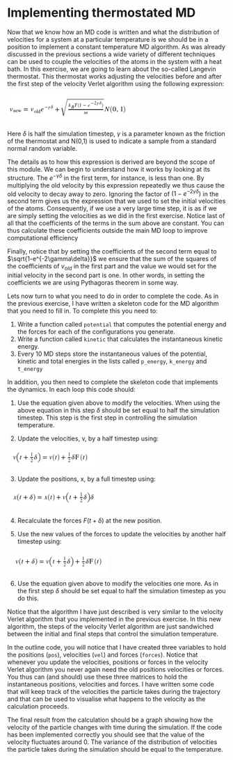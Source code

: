 # Implementing thermostated MD

Now that we know how an MD code is written and what the distribution of velocities for a system at a particular temperature is we should be in a position to implement a constant temperature MD algorithm.  As was already discussed in the previous sections a wide variety of different techniques can be used to couple the velocities of the atoms in the system with a heat bath.  In this exercise, we are going to learn about the so-called Langevin thermostat.  This thermostat works adjusting the velocities before and after the first step of the velocity Verlet algorithm using the following expression:

![](eq1.png)

Here $\delta$ is half the simulation timestep, $\gamma$ is a parameter known as the friction of the thermostat and N(0,1) is used to indicate a sample from a standard normal random variable.  

The details as to how this expression is derived are beyond the scope of this module.  We can begin to understand how it works by looking at its structure.  The $e^{-\gamma\delta}$ in the first term, for instance, is less than one.  By multiplying the old velocity by this expression repeatedly we thus cause the old velocity to decay away to zero.  Ignoring the factor of $(1-e^{-2\gamma\delta})$ in the second term gives us the expression that we used to set the initial velocities of the atoms.  Consequently, if we use a very large time step, it is as if we are simply setting the velocities as we did in the first exercise. Notice last of all that the coefficients of the terms in the sum above are constant.  You can thus calculate these coefficients outside the main MD loop to improve computational efficiency 

Finally, notice that by setting the coefficients of the second term equal to $\sqrt{1-e^{-2\gamma\delta}}$ we ensure that the sum of the squares of the coefficients of $v_{old}$ in the first part and the value we would set for the initial velocity in the second part is one.  In other words, in setting the coefficients we are using Pythagoras theorem in some way.

Lets now turn to what you need to do in order to complete the code.  As in the previous exercise, I have written a skeleton code for the MD algorithm that you need to fill in.  To complete this you need to:

1. Write a function called `potential` that computes the potential energy and the forces for each of the configurations you generate.
2. Write a function called `kinetic` that calculates the instantaneous kinetic energy.
3. Every 10 MD steps store the instantaneous values of the potential, kinetic and total energies in the lists called `p_energy`, `k_energy` and `t_energy`

In addition, you then need to complete the skeleton code that implements the dynamics.  In each loop this code should:

1. Use the equation given above to modify the velocities.  When using the above equation in this step $\delta$ should be set equal to half the simulation timestep.  This step is the first step in controlling the simulation temperature.

2. Update the velocities, v, by a half timestep using:

![](eq2.png)

3. Update the positions, x, by a full timestep using:

![](eq3.png)

4. Recalculate the forces $F(t+\delta)$ at the new position.

5. Use the new values of the forces to update the velocities by another half timestep using:

![](eq4.png)

6. Use the equation given above to modify the velocities one more.  As in the first step $\delta$ should be set equal to half the simulation timestep as you do this.

Notice that the algorithm I have just described is very similar to the velocity Verlet algorithm that you implemented in the previous exercise.  In this new algorithm, the steps of the velocity Verlet algorithm are just sandwiched between the initial and final steps that control the simulation temperature. 

In the outline code, you will notice that I have created three variables to hold the positions (`pos`), velocities (`vel`) and forces (`forces`).  Notice that whenever you update the velocities, positions or forces in the velocity Verlet algorithm you never again need the old positions velocities or forces.  You thus can (and should) use these three matrices to hold the instantaneous positions, velocities and forces.  I have written some code that will keep track of the velocities the particle takes during the trajectory and that can be used to visualise what happens to the velocity as the calculation proceeds.

The final result from the calculation should be a graph showing how the velocity of the particle changes with time during the simulation.  If the code has been implemented correctly you should see that the value of the velocity fluctuates around 0.  The variance of the distribution of velocities the particle takes during the simulation should be equal to the temperature. 
